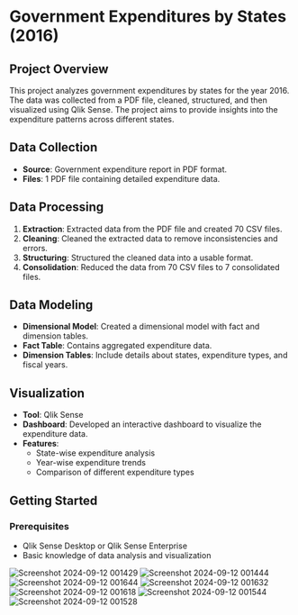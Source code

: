 # Government Expenditures by States (2016)

## Project Overview
This project analyzes government expenditures by states for the year 2016. The data was collected from a PDF file, cleaned, structured, and then visualized using Qlik Sense. The project aims to provide insights into the expenditure patterns across different states.

## Data Collection
- **Source**: Government expenditure report in PDF format.
- **Files**: 1 PDF file containing detailed expenditure data.

## Data Processing
1. **Extraction**: Extracted data from the PDF file and created 70 CSV files.
2. **Cleaning**: Cleaned the extracted data to remove inconsistencies and errors.
3. **Structuring**: Structured the cleaned data into a usable format.
4. **Consolidation**: Reduced the data from 70 CSV files to 7 consolidated files.

## Data Modeling
- **Dimensional Model**: Created a dimensional model with fact and dimension tables.
- **Fact Table**: Contains aggregated expenditure data.
- **Dimension Tables**: Include details about states, expenditure types, and fiscal years.

## Visualization
- **Tool**: Qlik Sense
- **Dashboard**: Developed an interactive dashboard to visualize the expenditure data.
- **Features**: 
  - State-wise expenditure analysis
  - Year-wise expenditure trends
  - Comparison of different expenditure types

## Getting Started
### Prerequisites
- Qlik Sense Desktop or Qlik Sense Enterprise
- Basic knowledge of data analysis and visualization



![Screenshot 2024-09-12 001429](https://github.com/user-attachments/assets/ec5a56c1-c6c4-4b88-ac7f-635f4a5c670d)
![Screenshot 2024-09-12 001444](https://github.com/user-attachments/assets/be349484-2624-4e27-91df-0c099e460b67)
![Screenshot 2024-09-12 001644](https://github.com/user-attachments/assets/259d452e-03fe-4917-9bab-ef0d84d8646b)
![Screenshot 2024-09-12 001632](https://github.com/user-attachments/assets/b83bdbb8-4f38-427d-804d-4cafbb9bcaa9)
![Screenshot 2024-09-12 001618](https://github.com/user-attachments/assets/d97d0ea8-9dad-4202-bd01-126ceb54b808)
![Screenshot 2024-09-12 001544](https://github.com/user-attachments/assets/fd115dc6-faa6-48bc-aae4-de208a385f90)
![Screenshot 2024-09-12 001528](https://github.com/user-attachments/assets/f54bfc01-83e6-4ce4-b56f-1f64a33ccdd6)

